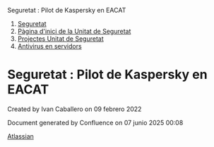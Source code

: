 Seguretat : Pilot de Kaspersky en EACAT  

1.  [Seguretat](index.md)
2.  [Pàgina d'inici de la Unitat de Seguretat](15368362.md)
3.  [Projectes Unitat de Seguretat](Projectes-Unitat-de-Seguretat_41517821.md)
4.  [Antivirus en servidors](Antivirus-en-servidors_64980041.md)

Seguretat : Pilot de Kaspersky en EACAT
=======================================

Created by Ivan Caballero on 09 febrero 2022

Document generated by Confluence on 07 junio 2025 00:08

[Atlassian](http://www.atlassian.com/)